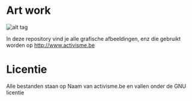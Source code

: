 # Art work 

![alt tag](https://raw.githubusercontent.com/CPSB/Artwork/master/branding/gh-banner.jpg)

In deze repository vind je alle grafische afbeeldingen, enz die gebruikt worden op 
http://www.activisme.be

# Licentie 

Alle bestanden staan op Naam van activisme.be en vallen onder de GNU licentie
